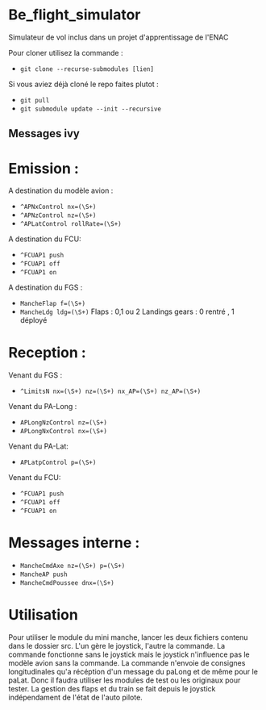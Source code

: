# Be_flight_simulator
Simulateur de vol inclus dans un projet d'apprentissage de l'ENAC

Pour cloner utilisez la commande : 
+ `git clone --recurse-submodules [lien]`

Si vous aviez déjà cloné le repo faites plutot : 
+ `git pull`
+ `git submodule update --init --recursive`

## Messages ivy

# Emission :

A destination du modèle avion :
- `^APNxControl nx=(\S+)`
- `^APNzControl nz=(\S+)`
- `^APLatControl rollRate=(\S+)`

A destination du FCU:
- `^FCUAP1 push`
- `^FCUAP1 off`
- `^FCUAP1 on`

A destination du FGS : 
+ `MancheFlap f=(\S+)`
+ `MancheLdg ldg=(\S+)` 
Flaps : 0,1 ou 2
Landings gears : 0 rentré , 1 déployé 

# Reception :

Venant du FGS :
+ `^LimitsN nx=(\S+) nz=(\S+) nx_AP=(\S+) nz_AP=(\S+)`

Venant du PA-Long : 
+ `APLongNzControl nz=(\S+)`
+ `APLongNxControl nx=(\S+)`

Venant du PA-Lat:
+ `APLatpControl p=(\S+)`

Venant du FCU:
- `^FCUAP1 push`
- `^FCUAP1 off`
- `^FCUAP1 on`

# Messages interne :
+ `MancheCmdAxe nz=(\S+) p=(\S+)`
+ `MancheAP push`
+ `MancheCmdPoussee dnx=(\S+)`


# Utilisation 
Pour utiliser le module du mini manche, lancer les deux fichiers contenu dans le dossier src. L'un gère le joystick, l'autre la commande. La commande fonctionne sans le joystick mais le joystick n'influence pas le modèle avion sans la commande.
La commande n'envoie de consignes longitudinales qu'a récéption d'un message du paLong et de même pour le paLat. Donc il faudra utiliser les modules de test ou les originaux pour tester.
La gestion des flaps et du train se fait depuis le joystick indépendament de l'état de l'auto pilote.
